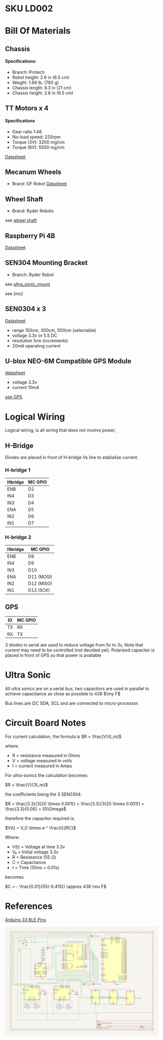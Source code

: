 # SKU LD002


# Bill Of Materials

## Chassis

#### Specifications:
- Branch: Protech
- Robot height: 2.6 in (6.5 cm)
- Weight: 1.68 lb. (760 g)
- Chassis length: 8.3 in (21 cm)
- Chassis height: 2.6 in (6.5 cm)


## TT Motors x 4
#### Specifications

- Gear ratio 1:48
- No-load speed: 220rpm
- Torque (3V): 3200 mg/cm
- Torque (6V): 5500 mg/cm

[Datasheet](https://s3.amazonaws.com/resources-creativa/Robokits/Partes+Makeblock/TT+Geared+Motor+DC+6V/2015-10-23-15-10-36.jpg)

## Mecanum Wheels

- Brand: DF Robot
[Datasheet](https://core-electronics.com.au/mecanum-wheel-left-80mm.html)


## Wheel Shaft

- Brand: Ryder Robots

see [wheel shaft](wheel_shaft.md)


## Raspberry Pi 4B

[Datasheet](https://datasheets.raspberrypi.com/rpi4/raspberry-pi-4-datasheet.pdf)

## SEN304 Mounting Bracket

- Branch: Ryder Robot

see [ultra_sonic_mount](/asserts/ultra_sonic_mount.stl)

see [mo]

## SEN0304 x 3
[Datasheet](https://www.mouser.com/pdfDocs/ProductOverview_DFRobot_SEN0304.pdf)

- range  150cm, 300cm, 500cm (selectable)
- voltage 3.3v or 5.5 DC
- resolution 1cm (increments)
- 20mA operating current

## U-blox NEO-6M Compatible GPS Module

[datasheet](https://content.u-blox.com/sites/default/files/products/documents/NEO-6_DataSheet_%28GPS.G6-HW-09005%29.pdf)

- voltage 3.3v
- current 10mA

[see GPS](gps.md)

# Logical Wiring

Logical wiring, is all wiring that does not involve power, 

## H-Bridge

Diodes are placed in front of H-bridge Vs line to stablalize current.

### H-bridge 1

| Hbridge | MC GPIO | 
|---------|---------|
| ENB     | D2      |
| IN4     | D3      |
| IN3     | D4      |
| ENA     | D5      |
| IN2     | D6      |
| IN1     | D7      |

### H-bridge 2

| Hbridge | MC GPIO    | 
|---------|------------|
| ENB     | D8         |
| IN4     | D9         |
| IN3     | D10        |
| ENA     | D11 (MOSI) |
| IN2     | D12 (MISO) |
| IN1     | D13 (SCK)  |

## GPS

| IO | MC GPIO |
| -- |---------|
| TX | RX      |
| RX | TX      |

3 diodes in serial are used to reduce voltage from 5v to 3v, Note that current may need to be 
controlled (not decided yet). Polarized capacitor is placed in front of GPS so that power 
is available

# Ultra Sonic

All ultra sonics are on a serial bus, two capacitors are used in parallel to achieve capacitance 
as close as possible to 438 $\my F$

Bus lines are I2C SDA, SCL and are connected to micro-processor.

# Circuit Board Notes

For current calculation, the formula is $R = \frac{V}{I_m}$

where:
- R = resistance measured in Ohms
- V = voltage measured in volts
- I = current measured in Amps

For ultra-sonics the calculation becomes:

$R = \frac{V}{3I_m}$

the coefficients being the 3 SEN0304.

$R = \frac{3.3}{3(20 \times 0.001)} = \frac{3.3}{3(20 \times 0.001)} = \frac{3.3}{0.06} = 55\Omega$ 

therefore the capacitor required is:

$V(t) = V_0 \times e ^ \frac{t}{RC}$

Where:
- V(t) = Voltage at time  3.3v
- V₀ = Initial voltage 3.3v
- R = Resistance (55 $\Omega$)
- C = Capacitance
- t = Time (10ms = 0.01s)

becomes

$C = - \frac{0.01}{55(-0.415)} \approx 438 \mu F$

# References

[Arduino 33 BLE Pins](https://axodyne.com/2020/06/arduino-33-ble-pins/)


![img.png](img.png)